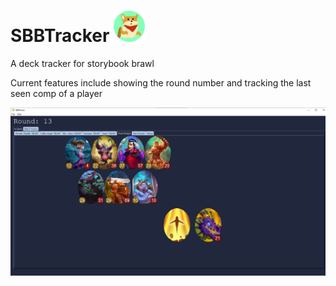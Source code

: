 # SBBTracker <img src="assets/icon.png" width="50" height="50">
A deck tracker for storybook brawl

Current features include showing the round number and tracking the last seen comp of a player

<img src="doc/sample-screenshot-2.png">
